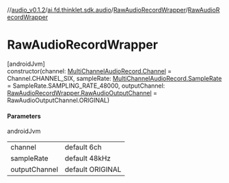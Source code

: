 //[audio_v0.1.2](../../../index.md)/[ai.fd.thinklet.sdk.audio](../index.md)/[RawAudioRecordWrapper](index.md)/[RawAudioRecordWrapper](-raw-audio-record-wrapper.md)

# RawAudioRecordWrapper

[androidJvm]\
constructor(channel: [MultiChannelAudioRecord.Channel](../-multi-channel-audio-record/-channel/index.md) = Channel.CHANNEL_SIX, sampleRate: [MultiChannelAudioRecord.SampleRate](../-multi-channel-audio-record/-sample-rate/index.md) = SampleRate.SAMPLING_RATE_48000, outputChannel: [RawAudioRecordWrapper.RawAudioOutputChannel](-raw-audio-output-channel/index.md) = RawAudioOutputChannel.ORIGINAL)

#### Parameters

androidJvm

| | |
|---|---|
| channel | default 6ch |
| sampleRate | default 48kHz |
| outputChannel | default ORIGINAL |
